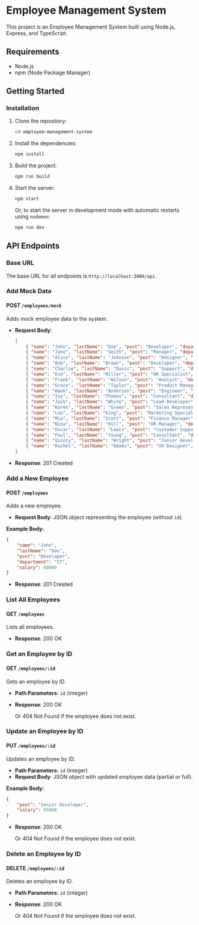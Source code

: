 # Employee Management System

This project is an Employee Management System built using Node.js, Express, and TypeScript.

## Requirements

- Node.js
- npm (Node Package Manager)

## Getting Started

### Installation

1. Clone the repository:

   ```sh
   cd employee-management-system
   ```

2. Install the dependencies:

   ```sh
   npm install
   ```

3. Build the project:

   ```sh
   npm run build
   ```

4. Start the server:

   ```sh
   npm start
   ```

   Or, to start the server in development mode with automatic restarts using `nodemon`:

   ```sh
   npm run dev
   ```

## API Endpoints

### Base URL

The base URL for all endpoints is `http://localhost:3000/api`.

### Add Mock Data

#### POST `/employees/mock`

Adds mock employee data to the system.

- **Request Body**: 

  ```json
  [
      { "name": "John", "lastName": "Doe", "post": "Developer", "department": "IT", "salary": 60000 },
      { "name": "Jane", "lastName": "Smith", "post": "Manager", "department": "Sales", "salary": 75000 },
      { "name": "Alice", "lastName": "Johnson", "post": "Designer", "department": "Marketing", "salary": 55000 },
      { "name": "Bob", "lastName": "Brown", "post": "Developer", "department": "IT", "salary": 62000 },
      { "name": "Charlie", "lastName": "Davis", "post": "Support", "department": "Customer Service", "salary": 40000 },
      { "name": "Eve", "lastName": "Miller", "post": "HR Specialist", "department": "HR", "salary": 50000 },
      { "name": "Frank", "lastName": "Wilson", "post": "Analyst", "department": "Finance", "salary": 70000 },
      { "name": "Grace", "lastName": "Taylor", "post": "Product Manager", "department": "Product", "salary": 80000 },
      { "name": "Hank", "lastName": "Anderson", "post": "Engineer", "department": "Engineering", "salary": 68000 },
      { "name": "Ivy", "lastName": "Thomas", "post": "Consultant", "department": "Consulting", "salary": 72000 },
      { "name": "Jack", "lastName": "White", "post": "Lead Developer", "department": "IT", "salary": 90000 },
      { "name": "Karen", "lastName": "Green", "post": "Sales Representative", "department": "Sales", "salary": 45000 },
      { "name": "Leo", "lastName": "King", "post": "Marketing Specialist", "department": "Marketing", "salary": 48000 },
      { "name": "Mia", "lastName": "Scott", "post": "Finance Manager", "department": "Finance", "salary": 85000 },
      { "name": "Nina", "lastName": "Hill", "post": "HR Manager", "department": "HR", "salary": 78000 },
      { "name": "Oscar", "lastName": "Lewis", "post": "Customer Support Manager", "department": "Customer Service", "salary": 52000 },
      { "name": "Paul", "lastName": "Young", "post": "Consultant", "department": "Consulting", "salary": 68000 },
      { "name": "Quincy", "lastName": "Wright", "post": "Junior Developer", "department": "IT", "salary": 50000 },
      { "name": "Rachel", "lastName": "Adams", "post": "UX Designer", "department": "Design", "salary": 60000 }
  ]

- **Response**: 201 Created

### Add a New Employee

#### POST `/employees`

Adds a new employee.

- **Request Body**: JSON object representing the employee (without `id`).

**Example Body:**

```json
{
    "name": "John",
    "lastName": "Doe",
    "post": "Developer",
    "department": "IT",
    "salary": 60000
}
```

- **Response**: 201 Created

### List All Employees

#### GET `/employees`

Lists all employees.

- **Response**: 200 OK

### Get an Employee by ID

#### GET `/employees/:id`

Gets an employee by ID.

- **Path Parameters**: `id` (integer)

- **Response**: 200 OK

  Or 404 Not Found if the employee does not exist.

### Update an Employee by ID

#### PUT `/employees/:id`

Updates an employee by ID.

- **Path Parameters**: `id` (integer)
- **Request Body**: JSON object with updated employee data (partial or full).

**Example Body:**

```json
{
    "post": "Senior Developer",
    "salary": 65000
}
```

- **Response**: 200 OK

  Or 404 Not Found if the employee does not exist.

### Delete an Employee by ID

#### DELETE `/employees/:id`

Deletes an employee by ID.

- **Path Parameters**: `id` (integer)

- **Response**: 200 OK

  Or 404 Not Found if the employee does not exist.